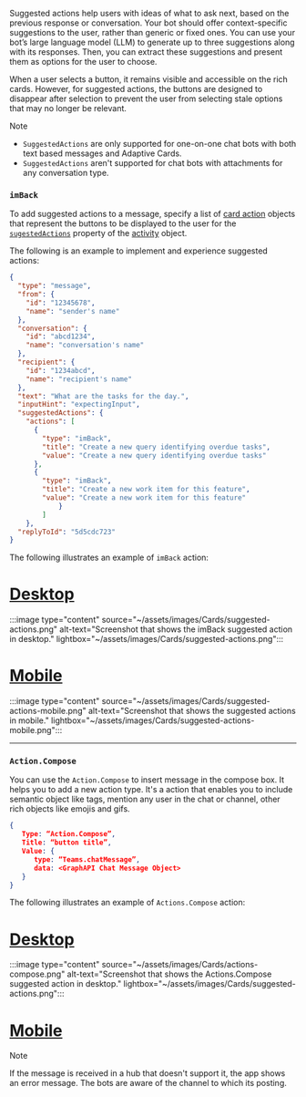 Suggested actions help users with ideas of what to ask next, based on the previous response or conversation. Your bot should offer context-specific suggestions to the user, rather than generic or fixed ones. You can use your bot’s large language model (LLM) to generate up to three suggestions along with its responses. Then, you can extract these suggestions and present them as options for the user to choose.

When a user selects a button, it remains visible and accessible on the rich cards. However, for suggested actions, the buttons are designed to disappear after selection to prevent the user from selecting stale options that may no longer be relevant.

> [!NOTE]
>
> * `SuggestedActions` are only supported for one-on-one chat bots with both text based messages and Adaptive Cards.
> * `SuggestedActions` aren't supported for chat bots with attachments for any conversation type.

### `imBack`

To add suggested actions to a message, specify a list of [card action](/azure/bot-service/rest-api/bot-framework-rest-connector-api-reference) objects that represent the buttons to be displayed to the user for the [`sugestedActions`](/dotnet/api/microsoft.bot.builder.messagefactory.suggestedactions) property of the [activity](/azure/bot-service/rest-api/bot-framework-rest-connector-api-reference) object.

The following is an example to implement and experience suggested actions:

``` json
{
  "type": "message",
  "from": {
    "id": "12345678",
    "name": "sender's name"
  },
  "conversation": {
    "id": "abcd1234",
    "name": "conversation's name"
  },
  "recipient": {
    "id": "1234abcd",
    "name": "recipient's name"
  },
  "text": "What are the tasks for the day.",
  "inputHint": "expectingInput",
  "suggestedActions": {
    "actions": [
      {
        "type": "imBack",
        "title": "Create a new query identifying overdue tasks",
        "value": "Create a new query identifying overdue tasks"
      },
      {
        "type": "imBack",
        "title": "Create a new work item for this feature",
        "value": "Create a new work item for this feature"
            }
        ]
    },
  "replyToId": "5d5cdc723"
}
```

The following illustrates an example of `imBack` action:

# [Desktop](#tab/desktop)

:::image type="content" source="~/assets/images/Cards/suggested-actions.png" alt-text="Screenshot that shows the imBack suggested action in desktop." lightbox="~/assets/images/Cards/suggested-actions.png":::

# [Mobile](#tab/mobile)

:::image type="content" source="~/assets/images/Cards/suggested-actions-mobile.png" alt-text="Screenshot that shows the suggested actions in mobile." lightbox="~/assets/images/Cards/suggested-actions-mobile.png":::

---

### `Action.Compose`

You can use the `Action.Compose` to insert message in the compose box. It helps you to add a new action type. It's a action that enables you to include semantic object like tags, mention any user in the chat or channel, other rich objects like emojis and gifs.

```json
{
   Type: “Action.Compose”,
   Title: “button title”,
   Value: {
      type: “Teams.chatMessage”,
      data: <GraphAPI Chat Message Object>
   }
}
```

The following illustrates an example of `Actions.Compose` action:

# [Desktop](#tab/desktop)

:::image type="content" source="~/assets/images/Cards/actions-compose.png" alt-text="Screenshot that shows the Actions.Compose suggested action in desktop." lightbox="~/assets/images/Cards/suggested-actions.png":::

# [Mobile](#tab/mobile)

<!--
:::image type="content" source="~/assets/images/Cards/suggested-actions-mobile.png" alt-text="Screenshot that shows the suggested actions in mobile." lightbox="~/assets/images/Cards/suggested-actions-mobile.png":::
-->

> [!NOTE]
> If the message is received in a hub that doesn't support it, the app shows an error message. The bots are aware of the channel to which its posting.
